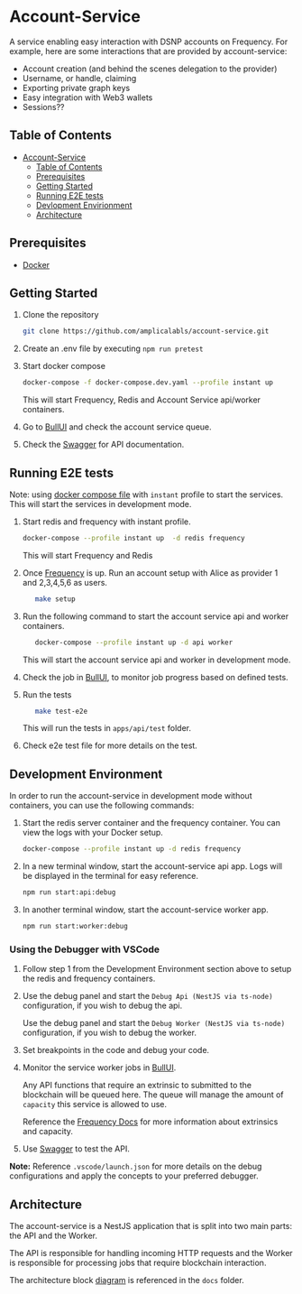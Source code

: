 # Account-Service

A service enabling easy interaction with DSNP accounts on Frequency.
For example, here are some interactions that are provided by account-service:

- Account creation (and behind the scenes delegation to the provider)
- Username, or handle, claiming
- Exporting private graph keys
- Easy integration with Web3 wallets
- Sessions??

## Table of Contents

- [Account-Service](#account-service)
  - [Table of Contents](#table-of-contents)
  - [Prerequisites](#prerequisites)
  - [Getting Started](#getting-started)
  - [Running E2E tests](#running-e2e-tests)
  - [Devlopment Envirionment](#development-environment)
  - [Architecture](#architecture)
  
## Prerequisites

- [Docker](https://docs.docker.com/get-docker/)

## Getting Started

1. Clone the repository

   ```bash
   git clone https://github.com/amplicalabls/account-service.git
   ```
2. Create an .env file by executing `npm run pretest`
2. Start docker compose

   ```bash
   docker-compose -f docker-compose.dev.yaml --profile instant up 
   ```

   This will start Frequency, Redis and Account Service api/worker containers.

3. Go to [BullUI](http://0.0.0.0:3000/queues/)  and check the account service queue.
4. Check the [Swagger](http://0.0.0.0:3000/api/docs/swagger) for API documentation.

## Running E2E tests

Note: using [docker compose file](docker-compose.yaml) with `instant` profile to start the services. This will start the services in development mode.

1. Start redis and frequency with instant profile.

   ```bash
   docker-compose --profile instant up  -d redis frequency
   ```

   This will start Frequency and Redis

2. Once [Frequency](https://polkadot.js.org/apps/?rpc=ws%3A%2F%2F127.0.0.1%3A9944#/explorer) is up. Run an account setup with Alice as provider 1 and 2,3,4,5,6 as users.

      ```bash
         make setup
      ```

3. Run the following command to start the account service api and worker containers.

   ```bash
      docker-compose --profile instant up -d api worker
   ```

   This will start the account service api and worker in development mode.

4. Check the job in [BullUI](http://0.0.0.0:3000/queues/), to monitor job progress based on defined tests.

5. Run the tests

   ```bash
      make test-e2e
   ```

   This will run the tests in `apps/api/test` folder.

6. Check e2e test file for more details on the test.

## Development Environment

In order to run the account-service in development mode without containers, you can use the following commands:

1. Start the redis server container and the frequency container. You can view the logs with your Docker setup.

   ```bash
   docker-compose --profile instant up -d redis frequency
   ```

2. In a new terminal window, start the account-service api app. Logs will be displayed in the terminal for easy reference.

    ```bash
    npm run start:api:debug
    ```

3. In another terminal window, start the account-service worker app.

    ```bash
    npm run start:worker:debug
    ```

### Using the Debugger with VSCode

1. Follow step 1 from the Development Environment section above to setup the redis and frequency containers.

2. Use the debug panel and start the `Debug Api (NestJS via ts-node)` configuration, if you wish to debug the api.

   Use the debug panel and start the `Debug Worker (NestJS via ts-node)` configuration, if you wish to debug the worker.

3. Set breakpoints in the code and debug your code.

4. Monitor the service worker jobs in [BullUI](http://0.0.0.0:3000/queues/).
  
   Any API functions that require an extrinsic to submitted to the blockchain will be queued here. The queue will manage the amount of `capacity` this service is allowed to use.

   Reference the [Frequency Docs](https://docs.frequency.xyz/) for more information about extrinsics and capacity.

5. Use [Swagger](http://0.0.0.0:3000/api/docs/swagger) to test the API.

**Note:** Reference `.vscode/launch.json` for more details on the debug configurations and apply the concepts to your preferred debugger.

## Architecture

The account-service is a NestJS application that is split into two main parts: the API and the Worker.

The API is responsible for handling incoming HTTP requests and the Worker is responsible for processing jobs that require blockchain interaction.

The architecture block [diagram](./docs/account_service_arch.drawio) is referenced in the `docs` folder.
